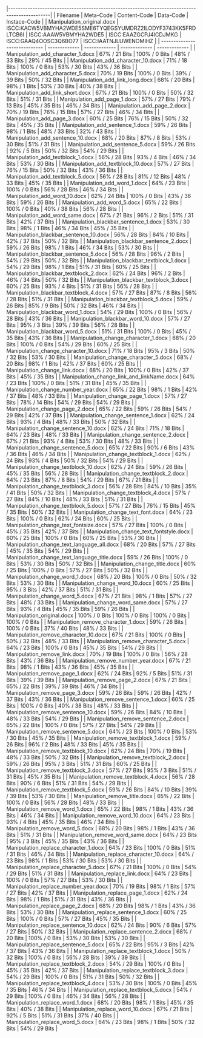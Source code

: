 |-----------------------------------------------------------------------------------------------|
| Filename                      | Meta-Code     | Content-Code  | Data-Code     | Instace-Code  |
| Manipulation_original.docx | ISCC:KACW5VBMYHA2WDE5SME6TYQEGSYUMDRZ2ILODYF3743KK5FRDLTCB6I | ISCC:AAAW5VBMYHA2WDE5 | ISCC:EAAZGCPJ4ICDJMKG | ISCC:GAAQ4OOSC3Q6BO77 | ISCC:IAATNJLUWENOMIHZ |
| ----------------------------- | ------------- | ------------- | ------------- | ------------- |
| Manipulation_add_character_1.docx | 67% / 21 Bits | 100% / 0 Bits | 48% / 33 Bits | 29% / 45 Bits |
| Manipulation_add_character_10.docx | 71% / 18 Bits | 100% / 0 Bits | 53% / 30 Bits | 43% / 36 Bits |
| Manipulation_add_character_5.docx | 70% / 19 Bits | 100% / 0 Bits | 39% / 39 Bits | 50% / 32 Bits |
| Manipulation_add_link_long.docx | 68% / 20 Bits | 98% / 1 Bits | 53% / 30 Bits | 40% / 38 Bits |
| Manipulation_add_link_short.docx | 67% / 21 Bits | 100% / 0 Bits | 50% / 32 Bits | 51% / 31 Bits |
| Manipulation_add_page_1.docx | 57% / 27 Bits | 79% / 13 Bits | 45% / 35 Bits | 46% / 34 Bits |
| Manipulation_add_page_2.docx | 70% / 19 Bits | 76% / 15 Bits | 57% / 27 Bits | 46% / 34 Bits |
| Manipulation_add_page_3.docx | 60% / 25 Bits | 76% / 15 Bits | 50% / 32 Bits | 45% / 35 Bits |
| Manipulation_add_sentence_1.docx | 59% / 26 Bits | 98% / 1 Bits | 48% / 33 Bits | 32% / 43 Bits |
| Manipulation_add_sentence_10.docx | 68% / 20 Bits | 87% / 8 Bits | 53% / 30 Bits | 51% / 31 Bits |
| Manipulation_add_sentence_5.docx | 59% / 26 Bits | 92% / 5 Bits | 50% / 32 Bits | 54% / 29 Bits |
| Manipulation_add_textblock_1.docx | 56% / 28 Bits | 93% / 4 Bits | 46% / 34 Bits | 53% / 30 Bits |
| Manipulation_add_textblock_10.docx | 57% / 27 Bits | 76% / 15 Bits | 50% / 32 Bits | 43% / 36 Bits |
| Manipulation_add_textblock_5.docx | 56% / 28 Bits | 81% / 12 Bits | 48% / 33 Bits | 45% / 35 Bits |
| Manipulation_add_word_1.docx | 64% / 23 Bits | 100% / 0 Bits | 56% / 28 Bits | 46% / 34 Bits |
| Manipulation_add_word_10.docx | 62% / 24 Bits | 100% / 0 Bits | 43% / 36 Bits | 59% / 26 Bits |
| Manipulation_add_word_5.docx | 65% / 22 Bits | 100% / 0 Bits | 40% / 38 Bits | 56% / 28 Bits |
| Manipulation_add_word_same.docx | 67% / 21 Bits | 96% / 2 Bits | 51% / 31 Bits | 42% / 37 Bits |
| Manipulation_blackbar_sentence_1.docx | 53% / 30 Bits | 98% / 1 Bits | 46% / 34 Bits | 45% / 35 Bits |
| Manipulation_blackbar_sentence_10.docx | 56% / 28 Bits | 84% / 10 Bits | 42% / 37 Bits | 50% / 32 Bits |
| Manipulation_blackbar_sentence_2.docx | 59% / 26 Bits | 98% / 1 Bits | 46% / 34 Bits | 53% / 30 Bits |
| Manipulation_blackbar_sentence_5.docx | 56% / 28 Bits | 96% / 2 Bits | 54% / 29 Bits | 50% / 32 Bits |
| Manipulation_blackbar_textblock_1.docx | 54% / 29 Bits | 98% / 1 Bits | 51% / 31 Bits | 60% / 25 Bits |
| Manipulation_blackbar_textblock_2.docx | 62% / 24 Bits | 96% / 2 Bits | 46% / 34 Bits | 50% / 32 Bits |
| Manipulation_blackbar_textblock_3.docx | 60% / 25 Bits | 93% / 4 Bits | 51% / 31 Bits | 56% / 28 Bits |
| Manipulation_blackbar_textblock_4.docx | 57% / 27 Bits | 87% / 8 Bits | 56% / 28 Bits | 51% / 31 Bits |
| Manipulation_blackbar_textblock_5.docx | 59% / 26 Bits | 85% / 9 Bits | 50% / 32 Bits | 46% / 34 Bits |
| Manipulation_blackbar_word_1.docx | 54% / 29 Bits | 100% / 0 Bits | 56% / 28 Bits | 43% / 36 Bits |
| Manipulation_blackbar_word_10.docx | 57% / 27 Bits | 95% / 3 Bits | 39% / 39 Bits | 56% / 28 Bits |
| Manipulation_blackbar_word_5.docx | 51% / 31 Bits | 100% / 0 Bits | 45% / 35 Bits | 43% / 36 Bits |
| Manipulation_change_character_1.docx | 68% / 20 Bits | 100% / 0 Bits | 54% / 29 Bits | 60% / 25 Bits |
| Manipulation_change_character_10.docx | 71% / 18 Bits | 95% / 3 Bits | 50% / 32 Bits | 53% / 30 Bits |
| Manipulation_change_character_5.docx | 68% / 20 Bits | 98% / 1 Bits | 42% / 37 Bits | 60% / 25 Bits |
| Manipulation_change_link.docx | 68% / 20 Bits | 100% / 0 Bits | 42% / 37 Bits | 45% / 35 Bits |
| Manipulation_change_link_and_linkName.docx | 64% / 23 Bits | 100% / 0 Bits | 51% / 31 Bits | 45% / 35 Bits |
| Manipulation_change_number_year.docx | 65% / 22 Bits | 98% / 1 Bits | 42% / 37 Bits | 48% / 33 Bits |
| Manipulation_change_page_1.docx | 57% / 27 Bits | 78% / 14 Bits | 54% / 29 Bits | 54% / 29 Bits |
| Manipulation_change_page_2.docx | 65% / 22 Bits | 59% / 26 Bits | 54% / 29 Bits | 42% / 37 Bits |
| Manipulation_change_sentence_1.docx | 62% / 24 Bits | 93% / 4 Bits | 48% / 33 Bits | 50% / 32 Bits |
| Manipulation_change_sentence_10.docx | 62% / 24 Bits | 71% / 18 Bits | 64% / 23 Bits | 48% / 33 Bits |
| Manipulation_change_sentence_2.docx | 67% / 21 Bits | 93% / 4 Bits | 53% / 30 Bits | 48% / 33 Bits |
| Manipulation_change_sentence_5.docx | 65% / 22 Bits | 90% / 6 Bits | 43% / 36 Bits | 46% / 34 Bits |
| Manipulation_change_textblock_1.docx | 62% / 24 Bits | 93% / 4 Bits | 50% / 32 Bits | 54% / 29 Bits |
| Manipulation_change_textblock_10.docx | 62% / 24 Bits | 59% / 26 Bits | 45% / 35 Bits | 56% / 28 Bits |
| Manipulation_change_textblock_2.docx | 64% / 23 Bits | 87% / 8 Bits | 54% / 29 Bits | 67% / 21 Bits |
| Manipulation_change_textblock_3.docx | 56% / 28 Bits | 84% / 10 Bits | 35% / 41 Bits | 50% / 32 Bits |
| Manipulation_change_textblock_4.docx | 57% / 27 Bits | 84% / 10 Bits | 48% / 33 Bits | 51% / 31 Bits |
| Manipulation_change_textblock_5.docx | 57% / 27 Bits | 76% / 15 Bits | 45% / 35 Bits | 50% / 32 Bits |
| Manipulation_change_text_font.docx | 64% / 23 Bits | 100% / 0 Bits | 62% / 24 Bits | 60% / 25 Bits |
| Manipulation_change_text_fontsize.docx | 57% / 27 Bits | 100% / 0 Bits | 45% / 35 Bits | 42% / 37 Bits |
| Manipulation_change_text_fontstyle.docx | 60% / 25 Bits | 100% / 0 Bits | 60% / 25 Bits | 53% / 30 Bits |
| Manipulation_change_text_language_all.docx | 68% / 20 Bits | 57% / 27 Bits | 45% / 35 Bits | 54% / 29 Bits |
| Manipulation_change_text_language_title.docx | 59% / 26 Bits | 100% / 0 Bits | 53% / 30 Bits | 50% / 32 Bits |
| Manipulation_change_title.docx | 60% / 25 Bits | 100% / 0 Bits | 57% / 27 Bits | 50% / 32 Bits |
| Manipulation_change_word_1.docx | 68% / 20 Bits | 100% / 0 Bits | 50% / 32 Bits | 53% / 30 Bits |
| Manipulation_change_word_10.docx | 60% / 25 Bits | 95% / 3 Bits | 42% / 37 Bits | 51% / 31 Bits |
| Manipulation_change_word_5.docx | 67% / 21 Bits | 98% / 1 Bits | 57% / 27 Bits | 48% / 33 Bits |
| Manipulation_change_word_same.docx | 57% / 27 Bits | 93% / 4 Bits | 45% / 35 Bits | 59% / 26 Bits |
| Manipulation_original.docx | 100% / 0 Bits | 100% / 0 Bits | 100% / 0 Bits | 100% / 0 Bits |
| Manipulation_remove_character_1.docx | 59% / 26 Bits | 100% / 0 Bits | 37% / 40 Bits | 48% / 33 Bits |
| Manipulation_remove_character_10.docx | 67% / 21 Bits | 100% / 0 Bits | 50% / 32 Bits | 48% / 33 Bits |
| Manipulation_remove_character_5.docx | 64% / 23 Bits | 100% / 0 Bits | 45% / 35 Bits | 54% / 29 Bits |
| Manipulation_remove_link.docx | 70% / 19 Bits | 100% / 0 Bits | 56% / 28 Bits | 43% / 36 Bits |
| Manipulation_remove_number_year.docx | 67% / 21 Bits | 98% / 1 Bits | 43% / 36 Bits | 45% / 35 Bits |
| Manipulation_remove_page_1.docx | 62% / 24 Bits | 92% / 5 Bits | 51% / 31 Bits | 39% / 39 Bits |
| Manipulation_remove_page_2.docx | 67% / 21 Bits | 65% / 22 Bits | 39% / 39 Bits | 46% / 34 Bits |
| Manipulation_remove_page_3.docx | 59% / 26 Bits | 59% / 26 Bits | 42% / 37 Bits | 43% / 36 Bits |
| Manipulation_remove_sentence_1.docx | 60% / 25 Bits | 100% / 0 Bits | 40% / 38 Bits | 48% / 33 Bits |
| Manipulation_remove_sentence_10.docx | 59% / 26 Bits | 84% / 10 Bits | 48% / 33 Bits | 54% / 29 Bits |
| Manipulation_remove_sentence_2.docx | 65% / 22 Bits | 100% / 0 Bits | 57% / 27 Bits | 54% / 29 Bits |
| Manipulation_remove_sentence_5.docx | 64% / 23 Bits | 100% / 0 Bits | 53% / 30 Bits | 45% / 35 Bits |
| Manipulation_remove_textblock_1.docx | 59% / 26 Bits | 96% / 2 Bits | 48% / 33 Bits | 45% / 35 Bits |
| Manipulation_remove_textblock_10.docx | 62% / 24 Bits | 70% / 19 Bits | 48% / 33 Bits | 50% / 32 Bits |
| Manipulation_remove_textblock_2.docx | 59% / 26 Bits | 95% / 3 Bits | 51% / 31 Bits | 60% / 25 Bits |
| Manipulation_remove_textblock_3.docx | 57% / 27 Bits | 95% / 3 Bits | 51% / 31 Bits | 45% / 35 Bits |
| Manipulation_remove_textblock_4.docx | 56% / 28 Bits | 90% / 6 Bits | 51% / 31 Bits | 54% / 29 Bits |
| Manipulation_remove_textblock_5.docx | 59% / 26 Bits | 84% / 10 Bits | 39% / 39 Bits | 53% / 30 Bits |
| Manipulation_remove_title.docx | 65% / 22 Bits | 100% / 0 Bits | 56% / 28 Bits | 48% / 33 Bits |
| Manipulation_remove_word_1.docx | 65% / 22 Bits | 98% / 1 Bits | 43% / 36 Bits | 46% / 34 Bits |
| Manipulation_remove_word_10.docx | 64% / 23 Bits | 93% / 4 Bits | 45% / 35 Bits | 46% / 34 Bits |
| Manipulation_remove_word_5.docx | 68% / 20 Bits | 98% / 1 Bits | 43% / 36 Bits | 51% / 31 Bits |
| Manipulation_remove_word_same.docx | 64% / 23 Bits | 95% / 3 Bits | 45% / 35 Bits | 43% / 36 Bits |
| Manipulation_replace_character_1.docx | 64% / 23 Bits | 100% / 0 Bits | 51% / 31 Bits | 46% / 34 Bits |
| Manipulation_replace_character_10.docx | 64% / 23 Bits | 98% / 1 Bits | 53% / 30 Bits | 53% / 30 Bits |
| Manipulation_replace_character_5.docx | 67% / 21 Bits | 100% / 0 Bits | 54% / 29 Bits | 51% / 31 Bits |
| Manipulation_replace_link.docx | 64% / 23 Bits | 100% / 0 Bits | 57% / 27 Bits | 53% / 30 Bits |
| Manipulation_replace_number_year.docx | 70% / 19 Bits | 98% / 1 Bits | 57% / 27 Bits | 42% / 37 Bits |
| Manipulation_replace_page_1.docx | 62% / 24 Bits | 98% / 1 Bits | 51% / 31 Bits | 43% / 36 Bits |
| Manipulation_replace_page_2.docx | 68% / 20 Bits | 98% / 1 Bits | 43% / 36 Bits | 53% / 30 Bits |
| Manipulation_replace_sentence_1.docx | 60% / 25 Bits | 100% / 0 Bits | 57% / 27 Bits | 45% / 35 Bits |
| Manipulation_replace_sentence_10.docx | 62% / 24 Bits | 90% / 6 Bits | 57% / 27 Bits | 50% / 32 Bits |
| Manipulation_replace_sentence_2.docx | 68% / 20 Bits | 100% / 0 Bits | 53% / 30 Bits | 53% / 30 Bits |
| Manipulation_replace_sentence_5.docx | 65% / 22 Bits | 95% / 3 Bits | 42% / 37 Bits | 43% / 36 Bits |
| Manipulation_replace_textblock_1.docx | 50% / 32 Bits | 100% / 0 Bits | 56% / 28 Bits | 39% / 39 Bits |
| Manipulation_replace_textblock_2.docx | 54% / 29 Bits | 100% / 0 Bits | 45% / 35 Bits | 42% / 37 Bits |
| Manipulation_replace_textblock_3.docx | 54% / 29 Bits | 100% / 0 Bits | 51% / 31 Bits | 50% / 32 Bits |
| Manipulation_replace_textblock_4.docx | 53% / 30 Bits | 100% / 0 Bits | 45% / 35 Bits | 46% / 34 Bits |
| Manipulation_replace_textblock_5.docx | 54% / 29 Bits | 100% / 0 Bits | 46% / 34 Bits | 56% / 28 Bits |
| Manipulation_replace_word_1.docx | 68% / 20 Bits | 98% / 1 Bits | 45% / 35 Bits | 40% / 38 Bits |
| Manipulation_replace_word_10.docx | 67% / 21 Bits | 92% / 5 Bits | 51% / 31 Bits | 37% / 40 Bits |
| Manipulation_replace_word_5.docx | 64% / 23 Bits | 98% / 1 Bits | 50% / 32 Bits | 54% / 29 Bits |
